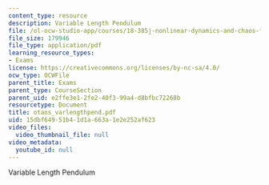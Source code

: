 ```yaml
---
content_type: resource
description: Variable Length Pendulum
file: /ol-ocw-studio-app/courses/18-385j-nonlinear-dynamics-and-chaos-fall-2004/15dbf64951b41d1a663a1e2e252af623_otans_varlengthpend.pdf
file_size: 179946
file_type: application/pdf
learning_resource_types:
- Exams
license: https://creativecommons.org/licenses/by-nc-sa/4.0/
ocw_type: OCWFile
parent_title: Exams
parent_type: CourseSection
parent_uid: e2ffe3e1-2fe2-40f3-99a4-d8bfbc72268b
resourcetype: Document
title: otans_varlengthpend.pdf
uid: 15dbf649-51b4-1d1a-663a-1e2e252af623
video_files:
  video_thumbnail_file: null
video_metadata:
  youtube_id: null
---
```

Variable Length Pendulum